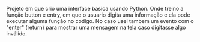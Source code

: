 Projeto em que crio uma interface basica usando Python.
Onde treino a função button e entry, em que o usuario digita uma informação
e ela pode executar alguma função no codigo. No caso usei tambem um evento com
o "enter" (return) para mostrar uma mensagem na tela caso digitasse algo inválido.